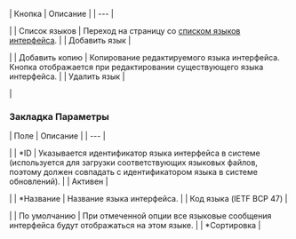| Кнопка | Описание |
| --- |

|
| Список языков | Переход на страницу со [списком языков интерфейса](/user_help/settings/settings/lang_parametrs/lang_admin.php). |
| Добавить язык |

|
| Добавить копию | Копирование редактируемого языка интерфейса.   Кнопка отображается при редактировании существующего языка интерфейса. |
| Удалить язык |

|

### Закладка Параметры

| Поле | Описание |
| --- |

|
| \*ID | Указывается идентификатор языка интерфейса в системе (используется для загрузки соответствующих языковых файлов, поэтому должен совпадать с идентификатором языка в системе обновлений). |
| Активен |

|
| \*Название | Название языка интерфейса. |
| Код языка (IETF BCP 47) |

|
| По умолчанию | При отмеченной опции все языковые сообщения интерфейса будут отображаться на этом языке. |
| \*Сортировка |